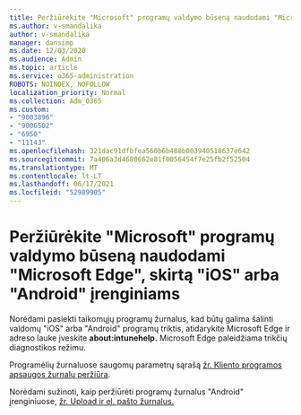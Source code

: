 ```yaml
---
title: Peržiūrėkite "Microsoft" programų valdymo būseną naudodami "Microsoft Edge", skirtą "iOS" arba "Android" įrenginiams
ms.author: v-smandalika
author: v-smandalika
manager: dansimp
ms.date: 12/03/2020
ms.audience: Admin
ms.topic: article
ms.service: o365-administration
ROBOTS: NOINDEX, NOFOLLOW
localization_priority: Normal
ms.collection: Adm_O365
ms.custom:
- "9003896"
- "9006502"
- "6950"
- "11143"
ms.openlocfilehash: 321dac91dfbfea560b6b488b003940518637e642
ms.sourcegitcommit: 7a406a3d4680662e81f0056454f7e25fb2f52504
ms.translationtype: MT
ms.contentlocale: lt-LT
ms.lasthandoff: 06/17/2021
ms.locfileid: "52989905"
---
```

# <a name="view-the-management-status-of-microsoft-apps-by-using-microsoft-edge-for-ios-or-android-devices"></a>Peržiūrėkite "Microsoft" programų valdymo būseną naudodami "Microsoft Edge", skirtą "iOS" arba "Android" įrenginiams

Norėdami pasiekti taikomųjų programų žurnalus, kad būtų galima šalinti valdomų "iOS" arba "Android" programų triktis, atidarykite Microsoft Edge ir adreso lauke įveskite **about:intunehelp.** Microsoft Edge paleidžiama trikčių diagnostikos režimu.

Programėlių žurnaluose saugomų parametrų sąrašą [žr. Kliento programos apsaugos žurnalų peržiūra](/mem/intune/apps/app-protection-policy-settings-log).

Norėdami sužinoti, kaip peržiūrėti programų žurnalus "Android" įrenginiuose, [žr. Upload ir el. pašto žurnalus.](/mem/intune/user-help/send-logs-to-your-it-admin-by-email-android)